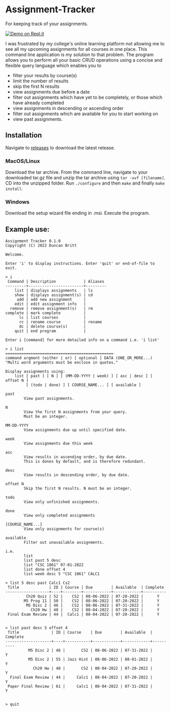 # Assignment-Tracker
For keeping track of your assignments. 

[![Demo on Repl.it](https://replit.com/badge/github/Duncan-Britt/Assignment-Tracker)](https://replit.com/@DuncanBritt/Assignment-Tracker)

I was frustrated by my college's online learning platform not allowing me to see all my upcoming assignments for all courses in one place. This command line application is my solution to that problem. The program allows you to perform all your basic CRUD operations using a concise and flexible query language which enables you to 
- filter your results by course(s)
- limit the number of results
- skip the first N results 
- view assignments due before a date
- filter out assignments which have yet to be completely, or those which have already completed
- view assignments in descending or ascending order
- filter out assignments which are available for you to start working on
- view past assignments.

## Installation
Navigate to <a href="https://github.com/Duncan-Britt/Assignment-Tracker/releases" target="_blank">releases</a> to download the latest release.

### MacOS/Linux
Download the tar archive. From the command line, navigate to your downloaded tar.gz file and unzip the tar archive using `tar -xvf [filename]`. CD into the unzipped folder. Run `./configure` and then `make` and finally `make install`.

### Windows
Download the setup wizard file ending in .msi. Execute the program.

## Example use:

```
Assignment Tracker 0.1.0
Copyright (C) 2022 Duncan Britt

Welcome.

Enter 'i' to display instructions. Enter 'quit' or end-of-file to exit.

> i
 Command | Description            | Aliases
---------+------------------------+---------
    list | displays assignments   | ls
    show | displays assignment(s) | cd
     add | add new assignment     |
    edit | edit assignment info   |
  remove | remove assignment(s)   | rm
complete | mark complete          |
      lc | list courses           |
      rc | rename course          | rename
      dc | delete course(s)       |
    quit | end program            |

Enter i [command] for more detailed info on a command i.e. 'i list'

> i list
===============================================
command argment (either | or) [ optional ] DATA (ONE_OR_MORE...)
"Multi word arguments must be enclose in quotes."

Display assignments using:
    list [ past ] [ N ] [ (MM-DD-YYYY | week) ] [ asc | desc ] [ offset N ]
         [ (todo | done) ] [ COURSE_NAME... ] [ available ]

past
        View past assignments.

N
        View the first N assignments from your query.
        Must be an integer.

MM-DD-YYYY
        View assignments due up until specified date.

week
        View assignments due this week

asc
        View results in ascending order, by due date.
        This is dones by default, and is therefore redundant.

desc
        View results in descending order, by due date.

offset N
        Skip the first N results. N must be an integer.

todo
        View only unfinished assignments.

done
        View only completed assignments

[COURSE_NAME...]
        View only assignments for course(s)

available
        Filter out unavailable assignments.

i.e.
        list
        list past 5 desc
        list "CSC 1061" 07-01-2022
        list done offset 4
        list week desc 5 "CSC 1061" CALC1

> list 5 desc past Calc1 Cs2
 Title             | ID | Course | Due        | Available  | Complete
-------------------+----+--------+------------+------------+----------
         Ch20 Quiz | 52 |    CS2 | 08-06-2022 | 07-20-2022 |      Y
        M5 Prog 11 | 50 |    CS2 | 08-06-2022 | 07-20-2022 |      Y
         M5 Disc 2 | 46 |    CS2 | 08-06-2022 | 07-31-2022 |      Y
           Ch20 Hw | 48 |    CS2 | 08-04-2022 | 07-20-2022 |      Y
 Final Exam Review | 44 |  Calc1 | 08-04-2022 | 07-20-2022 |      Y


> list past desc 5 offset 4
 Title              | ID | Course    | Due        | Available  | Complete
--------------------+----+-----------+------------+------------+----------
          M5 Disc 2 | 46 |       CS2 | 08-06-2022 | 07-31-2022 |      Y
          M5 Disc 2 | 55 | Jazz Hist | 08-06-2022 | 08-01-2022 |      Y
            Ch20 Hw | 48 |       CS2 | 08-04-2022 | 07-20-2022 |      Y
  Final Exam Review | 44 |     Calc1 | 08-04-2022 | 07-20-2022 |      Y
 Paper Final Review | 61 |     Calc1 | 08-04-2022 | 07-31-2022 |      Y


> quit
 ```
